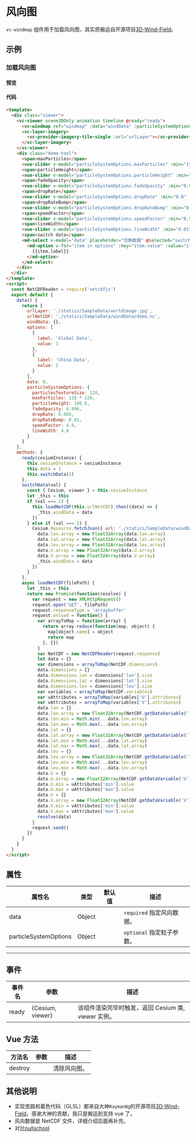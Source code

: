 # 风向图

`vc-windmap` 组件用于加载风向图，其实质搬运自开源项目[3D-Wind-Field](https://github.com/RaymanNg/3D-Wind-Field)。

## 示例

### 加载风向图

#### 预览

<doc-preview>
  <template>
    <div class="viewer">
      <vc-viewer scene3DOnly animation timeline @ready="ready">
        <vc-windmap ref="windmap" :data="windData" :particleSystemOptions="particleSystemOptions"></vc-windmap>
        <vc-layer-imagery>
          <vc-provider-imagery-tile-single :url="urlLayer"></vc-provider-imagery-tile-single>
        </vc-layer-imagery>
      </vc-viewer>
      <div class="demo-tool">
        <span>maxParticles</span>
        <vue-slider v-model="particleSystemOptions.maxParticles" :min="1" :max="65536" :interval="1"></vue-slider>
        <span>particleHeight</span>
        <vue-slider v-model="particleSystemOptions.particleHeight" :min="1" :max="10000" :interval="1"></vue-slider>
        <span>fadeOpacity</span>
        <vue-slider v-model="particleSystemOptions.fadeOpacity" :min="0.90" :max="0.999" :interval="0.001"></vue-slider>
        <span>dropRate</span>
        <vue-slider v-model="particleSystemOptions.dropRate" :min="0.0" :max="0.1" :interval="0.001"></vue-slider>
        <span>dropRateBump</span>
        <vue-slider v-model="particleSystemOptions.dropRateBump" :min="0.0" :max="0.2" :interval="0.001"></vue-slider>
        <span>speedFactor</span>
        <vue-slider v-model="particleSystemOptions.speedFactor" :min="0.5" :max="100" :interval="0.1"></vue-slider>
        <span>lineWidth</span>
        <vue-slider v-model="particleSystemOptions.lineWidth" :min="0.01" :max="16" :interval="0.01"></vue-slider>
        <span>switch data</span>
        <md-select v-model="data" placeholder="切换数据" @selected="switchData">
          <md-option v-for="item in options" :key="item.value" :value="item.value">
            {{item.label}}
          </md-option>
        </md-select>
      </div>
    </div>
  </template>
  <script>
    const NetCDFReader = require('netcdfjs')
    export default {
      data() {
        return {
          urlLayer: './statics/SampleData/worldimage.jpg',
          urlNetCDF: './statics/SampleData/windData/demo.nc',
          windData: {},
          options: [
            {
              label: 'Global Data',
              value: 1
            },
            {
              label: 'China Data',
              value: 2
            }
          ],
          data: 0,
          particleSystemOptions: {
            particlesTextureSize: 128,
            maxParticles: 128 * 128,
            particleHeight: 100.0,
            fadeOpacity: 0.996,
            dropRate: 0.003,
            dropRateBump: 0.01,
            speedFactor: 4.0,
            lineWidth: 4.0
          }
        }
      },
      methods: {
        ready(cesiumInstance) {
          this.cesiumInstance = cesiumInstance
          this.data = 1
          this.switchData(1)
        },
        switchData(val) {
          const { Cesium, viewer } = this.cesiumInstance
          let _this = this
          if (val === 1) {
            this.loadNetCDF(this.urlNetCDF).then((data) => {
              _this.windData = data
            })
          } else if (val === 2) {
            Cesium.Resource.fetchJson({ url: './statics/SampleData/windData/wind.json' }).then((data) => {
              data.lon.array = new Float32Array(data.lon.array)
              data.lat.array = new Float32Array(data.lat.array)
              data.lev.array = new Float32Array(data.lev.array)
              data.U.array = new Float32Array(data.U.array)
              data.V.array = new Float32Array(data.V.array)
              _this.windData = data
            })
          }
        },
        async loadNetCDF(filePath) {
          let _this = this
          return new Promise(function(resolve) {
            var request = new XMLHttpRequest()
            request.open('GET', filePath)
            request.responseType = 'arraybuffer'
            request.onload = function() {
              var arrayToMap = function(array) {
                return array.reduce(function(map, object) {
                  map[object.name] = object
                  return map
                }, {})
              }
              var NetCDF = new NetCDFReader(request.response)
              let data = {}
              var dimensions = arrayToMap(NetCDF.dimensions)
              data.dimensions = {}
              data.dimensions.lon = dimensions['lon'].size
              data.dimensions.lat = dimensions['lat'].size
              data.dimensions.lev = dimensions['lev'].size
              var variables = arrayToMap(NetCDF.variables)
              var uAttributes = arrayToMap(variables['U'].attributes)
              var vAttributes = arrayToMap(variables['V'].attributes)
              data.lon = {}
              data.lon.array = new Float32Array(NetCDF.getDataVariable('lon').flat())
              data.lon.min = Math.min(...data.lon.array)
              data.lon.max = Math.max(...data.lon.array)
              data.lat = {}
              data.lat.array = new Float32Array(NetCDF.getDataVariable('lat').flat())
              data.lat.min = Math.min(...data.lat.array)
              data.lat.max = Math.max(...data.lat.array)
              data.lev = {}
              data.lev.array = new Float32Array(NetCDF.getDataVariable('lev').flat())
              data.lev.min = Math.min(...data.lev.array)
              data.lev.max = Math.max(...data.lev.array)
              data.U = {}
              data.U.array = new Float32Array(NetCDF.getDataVariable('U').flat())
              data.U.min = uAttributes['min'].value
              data.U.max = uAttributes['max'].value
              data.V = {}
              data.V.array = new Float32Array(NetCDF.getDataVariable('V').flat())
              data.V.min = vAttributes['min'].value
              data.V.max = vAttributes['max'].value
              resolve(data)
            }
            request.send()
          })
        }
      }
    }
  </script>
</doc-preview>

#### 代码

```html
<template>
  <div class="viewer">
    <vc-viewer scene3DOnly animation timeline @ready="ready">
      <vc-windmap ref="windmap" :data="windData" :particleSystemOptions="particleSystemOptions"></vc-windmap>
      <vc-layer-imagery>
        <vc-provider-imagery-tile-single :url="urlLayer"></vc-provider-imagery-tile-single>
      </vc-layer-imagery>
    </vc-viewer>
    <div class="demo-tool">
      <span>maxParticles</span>
      <vue-slider v-model="particleSystemOptions.maxParticles" :min="1" :max="65536" :interval="1"></vue-slider>
      <span>particleHeight</span>
      <vue-slider v-model="particleSystemOptions.particleHeight" :min="1" :max="10000" :interval="1"></vue-slider>
      <span>fadeOpacity</span>
      <vue-slider v-model="particleSystemOptions.fadeOpacity" :min="0.90" :max="0.999" :interval="0.001"></vue-slider>
      <span>dropRate</span>
      <vue-slider v-model="particleSystemOptions.dropRate" :min="0.0" :max="0.1" :interval="0.001"></vue-slider>
      <span>dropRateBump</span>
      <vue-slider v-model="particleSystemOptions.dropRateBump" :min="0.0" :max="0.2" :interval="0.001"></vue-slider>
      <span>speedFactor</span>
      <vue-slider v-model="particleSystemOptions.speedFactor" :min="0.5" :max="100" :interval="0.1"></vue-slider>
      <span>lineWidth</span>
      <vue-slider v-model="particleSystemOptions.lineWidth" :min="0.01" :max="16" :interval="0.01"></vue-slider>
      <span>switch data</span>
      <md-select v-model="data" placeholder="切换数据" @selected="switchData">
        <md-option v-for="item in options" :key="item.value" :value="item.value">
          {{item.label}}
        </md-option>
      </md-select>
    </div>
  </div>
</template>
<script>
  const NetCDFReader = require('netcdfjs')
  export default {
    data() {
      return {
        urlLayer: './statics/SampleData/worldimage.jpg',
        urlNetCDF: './statics/SampleData/windData/demo.nc',
        windData: {},
        options: [
          {
            label: 'Global Data',
            value: 1
          },
          {
            label: 'China Data',
            value: 2
          }
        ],
        data: 0,
        particleSystemOptions: {
          particlesTextureSize: 128,
          maxParticles: 128 * 128,
          particleHeight: 100.0,
          fadeOpacity: 0.996,
          dropRate: 0.003,
          dropRateBump: 0.01,
          speedFactor: 4.0,
          lineWidth: 4.0
        }
      }
    },
    methods: {
      ready(cesiumInstance) {
        this.cesiumInstance = cesiumInstance
        this.data = 1
        this.switchData(1)
      },
      switchData(val) {
        const { Cesium, viewer } = this.cesiumInstance
        let _this = this
        if (val === 1) {
          this.loadNetCDF(this.urlNetCDF).then((data) => {
            _this.windData = data
          })
        } else if (val === 2) {
          Cesium.Resource.fetchJson({ url: './statics/SampleData/windData/wind.json' }).then((data) => {
            data.lon.array = new Float32Array(data.lon.array)
            data.lat.array = new Float32Array(data.lat.array)
            data.lev.array = new Float32Array(data.lev.array)
            data.U.array = new Float32Array(data.U.array)
            data.V.array = new Float32Array(data.V.array)
            _this.windData = data
          })
        }
      },
      async loadNetCDF(filePath) {
        let _this = this
        return new Promise(function(resolve) {
          var request = new XMLHttpRequest()
          request.open('GET', filePath)
          request.responseType = 'arraybuffer'
          request.onload = function() {
            var arrayToMap = function(array) {
              return array.reduce(function(map, object) {
                map[object.name] = object
                return map
              }, {})
            }
            var NetCDF = new NetCDFReader(request.response)
            let data = {}
            var dimensions = arrayToMap(NetCDF.dimensions)
            data.dimensions = {}
            data.dimensions.lon = dimensions['lon'].size
            data.dimensions.lat = dimensions['lat'].size
            data.dimensions.lev = dimensions['lev'].size
            var variables = arrayToMap(NetCDF.variables)
            var uAttributes = arrayToMap(variables['U'].attributes)
            var vAttributes = arrayToMap(variables['V'].attributes)
            data.lon = {}
            data.lon.array = new Float32Array(NetCDF.getDataVariable('lon').flat())
            data.lon.min = Math.min(...data.lon.array)
            data.lon.max = Math.max(...data.lon.array)
            data.lat = {}
            data.lat.array = new Float32Array(NetCDF.getDataVariable('lat').flat())
            data.lat.min = Math.min(...data.lat.array)
            data.lat.max = Math.max(...data.lat.array)
            data.lev = {}
            data.lev.array = new Float32Array(NetCDF.getDataVariable('lev').flat())
            data.lev.min = Math.min(...data.lev.array)
            data.lev.max = Math.max(...data.lev.array)
            data.U = {}
            data.U.array = new Float32Array(NetCDF.getDataVariable('U').flat())
            data.U.min = uAttributes['min'].value
            data.U.max = uAttributes['max'].value
            data.V = {}
            data.V.array = new Float32Array(NetCDF.getDataVariable('V').flat())
            data.V.min = vAttributes['min'].value
            data.V.max = vAttributes['max'].value
            resolve(data)
          }
          request.send()
        })
      }
    }
  }
</script>
```

## 属性

| 属性名                | 类型   | 默认值 | 描述                      |
| --------------------- | ------ | ------ | ------------------------- |
| data                  | Object |        | `required` 指定风向数据。 |
| particleSystemOptions | Object |        | `optional` 指定粒子参数。 |

---

## 事件

| 事件名 | 参数             | 描述                                                |
| ------ | ---------------- | --------------------------------------------------- |
| ready  | {Cesium, viewer} | 该组件渲染完毕时触发，返回 Cesium 类, viewer 实例。 |

## Vue 方法

| 方法名  | 参数 | 描述         |
| ------- | ---- | ------------ |
| destroy |      | 清除风向图。 |

## 其他说明

- 实现思路和着色代码（GLSL）都来自大神`RaymanNg`的开源项目[3D-Wind-Field](https://github.com/RaymanNg/3D-Wind-Field)，感谢大神的贡献，我只是搬运到支持 vue 了。
- 风向数据是 NetCDF 文件，详细介绍后面再补充。
- 对比[nullschool](https://earth.nullschool.net/)
